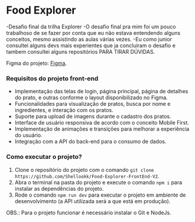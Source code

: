 # Food Explorer

-Desafio final da trilha Explorer
-O desafio final pra mim foi um pouco trabalhoso de se fazer por conta que eu não estava entendendo alguns conceitos, mesmo assistindo as aulas várias vezes.
-Eu como junior consultei alguns devs mais experientes que ja concluiram o desafio e tambem consultei alguns repositórios PARA TIRAR DÚVIDAS.

Figma do projeto:
[Figma](https://www.figma.com/community/file/1196874589259687769/food-explorer-v2).

### Requisitos do projeto front-end

- Implementação das telas de login, página principal, página de detalhes do prato, e outras conforme o layout disponibilizado no Figma.
- Funcionalidades para visualização de pratos, busca por nome e ingredientes, e interação com os pratos.
- Suporte para upload de imagens durante o cadastro dos pratos.
- Interface de usuário responsiva de acordo com o conceito Mobile First.
- Implementação de animações e transições para melhorar a experiência do usuário.
- Integração com a API do back-end para o consumo de dados.

### Como executar o projeto?

1. Clone o repositório do projeto com o comando `git clone https://github.com/Shellookk/Food-Explorer-FrontEnd-V2`.
2. Abra o terminal na pasta do projeto e execute o comando `npm i` para instalar as dependências do projeto.
3. Rode o comando `npm run dev` para executar o projeto em ambiente de desenvolvimento (a API utilizada será a que está em produção).

OBS.: Para o projeto funcionar é necessário instalar o Git e NodeJs.
